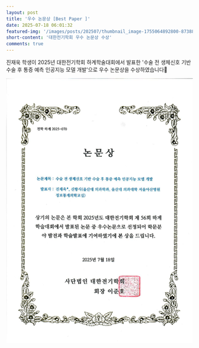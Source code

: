 ```yaml
---
layout: post
title: '우수 논문상 [Best Paper ]'
date: 2025-07-18 06:01:32
featured-img: '/images/posts/202507/thumbnail_image-1755064892800-873889895.png'
short-content: '대한전기학회 우수 논문상 수상'
comments: true
---
```


진재욱 학생이 2025년 대한전기학회 하계학술대회에서 발표한 '수술 전 생체신호 기반 수술 후 통증 예측 인공지능 모델 개발'으로 우수 논문상을 수상하였습니다🎊

![](/images/posts/202507/92440c9d-7eda-42d3-83a7-ceace4887f46.png)

